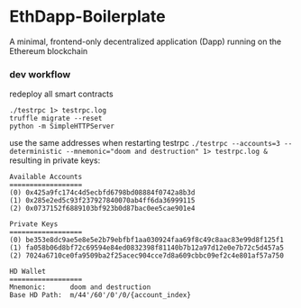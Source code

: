 # EthDapp-Boilerplate
A minimal, frontend-only decentralized application (Dapp) running on the Ethereum blockchain

### dev workflow
redeploy all smart contracts
```
./testrpc 1> testrpc.log
truffle migrate --reset
python -m SimpleHTTPServer
```
use the same addresses when restarting testrpc
`./testrpc --accounts=3 --deterministic --mnemonic="doom and destruction" 1> testrpc.log &`
resulting in private keys:
```
Available Accounts
==================
(0) 0x425a9fc174c4d5ecbfd6798bd08884f0742a8b3d
(1) 0x285e2ed5c93f237927840070ab4ff6da36999115
(2) 0x0737152f6889103bf923b0d87bac0ee5cae901e4

Private Keys
==================
(0) be353e8dc9ae5e8e5e2b79ebfbf1aa030924faa69f8c49c8aac83e99d8f125f1
(1) fa058b06d8bf72c69594e84ed0832398f81140b7b12a97d12e0e7b72c5d457a5
(2) 7024a6710ce0fa9509ba2f25acec904cce7d8a609cbbc09ef2c4e801af57a750

HD Wallet
==================
Mnemonic:      doom and destruction
Base HD Path:  m/44'/60'/0'/0/{account_index}
```

